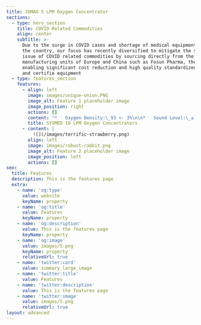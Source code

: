 ```yaml
---
title: JUMAO 5 LPM Oxygen Concentrator
sections:
  - type: hero_section
    title: COVID Related Commodities
    align: center
    subtitle: >-
      Due to the surge in COVID cases and shortage of medical equipment across
      the country, our focus has recently diversified to mitigate the supply
      issue of COVID related commodities by sourcing directly from the top
      manufacturing units of Europe and China such as Fosun Pharma, thereby
      enabling significant cost reduction and high quality standardized, tested
      and certifie equipment
  - type: features_section
    features:
      - align: left
        image: images/unique-onion.PNG
        image_alt: Feature 1 placeholder image
        image_position: right
        actions: []
        content: "*   Oxygen Density:\_93 +- 3%\n\n*   Sound Level:\_≤ 55db\n\n*   Flow Rate:\_10 L\\Min\n\n*   CE, FDA Certified\n\n*   6 Months of After Sales\n\n*   Bulk Purchase Only\n\n*   Shipping Pan India\n"
        title: SYSMED 10 LPM Oxygen Concentrators
      - content: |
          ![](/images/terrific-strawberry.png)
        align: left
        image: images/robust-rabbit.png
        image_alt: Feature 2 placeholder image
        image_position: left
        actions: []
seo:
  title: Features
  description: This is the features page
  extra:
    - name: 'og:type'
      value: website
      keyName: property
    - name: 'og:title'
      value: Features
      keyName: property
    - name: 'og:description'
      value: This is the features page
      keyName: property
    - name: 'og:image'
      value: images/5.png
      keyName: property
      relativeUrl: true
    - name: 'twitter:card'
      value: summary_large_image
    - name: 'twitter:title'
      value: Features
    - name: 'twitter:description'
      value: This is the features page
    - name: 'twitter:image'
      value: images/5.png
      relativeUrl: true
layout: advanced
---
```

